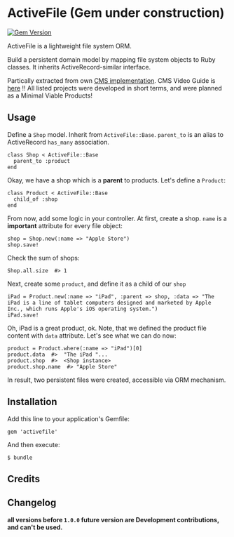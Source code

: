 # ActiveFile (Gem under construction)
[![Gem Version](https://badge.fury.io/rb/activefile.png)](http://badge.fury.io/rb/activefile)


ActiveFile is a lightweight file system ORM.

Build a persistent domain model by mapping file system objects to Ruby classes. It inherits ActiveRecord-similar interface.

Partically extracted from own [CMS implementation](https://github.com/softwareplanet/cms).
CMS Video Guide is [here](https://www.youtube.com/watch?v=AM9fd6P6aSs&index=4&list=PLxmXyf3makQAVmczoo3Xx06E2pkgoUxzP)
!! All listed projects were developed in short terms, and were planned as a Minimal Viable Products!

## Usage

Define a `Shop` model. Inherit from `ActiveFile::Base`.
`parent_to` is an alias to ActiveRecord `has_many` association.

    class Shop < ActiveFile::Base
      parent_to :product
    end

Okay, we have a shop which is a **parent** to products. Let's define a `Product`:

    class Product < ActiveFile::Base
      child_of :shop
    end

From now, add some logic in your controller.
At first, create a shop. `name` is a **important** attribute for every file object:

    shop = Shop.new(:name => "Apple Store")
    shop.save!

Check the sum of shops:

    Shop.all.size  #> 1

Next, create some `product`, and define it as a child of our `shop`

    iPad = Product.new(:name => "iPad", :parent => shop, :data => "The iPad is a line of tablet computers designed and marketed by Apple Inc., which runs Apple's iOS operating system.") 
    iPad.save!

Oh, iPad is a great product, ok. Note, that we defined the product file content with `data` attribute.
Let's see what we can do now:

    product = Product.where(:name => "iPad")[0]
    product.data  #>  "The iPad "...
    product.shop  #>  <Shop instance>
    product.shop.name  #> "Apple Store"

In result, two persistent files were created, accessible via ORM mechanism.

## Installation

Add this line to your application's Gemfile:

    gem 'activefile'

And then execute:

    $ bundle

## Credits


## Changelog

**all versions before `1.0.0` future version are Development contributions, and can't be used.**
